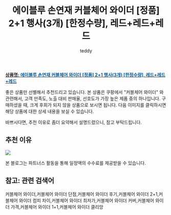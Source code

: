 ﻿---
layout: post
title:  "에이블루 손연재 커블체어 와이더 [정품] 2+1 행사(3개) [한정수량], 레드+레드+레드"
author: teddy
categories: [ 가구/인테리어 ]
tags: [커블체어 와이더,커블체어 와이더 단점,커블체어 와이더 후기,커블체어 와이더 2+1,커블체어 와이더 컴피 차이,커블체어 와이더 최저가,커블체어 와이더 커버,커블체어 와이더 가격,커블체어 와이더 1+1,커블체어 와이더 클리앙]
image: https://static.coupangcdn.com/image/vendor_inventory/b308/6824102d5b27a932ff3ca438216e52ecd41962e729c946ba781fadf97143.png 
description: "쿠팡에서 커블체어 와이더 관련 상품으로 가장 고객 선호도가 높은 제품 중 하나입니다."
---

<a href="https://link.coupang.com/re/AFFSDP?lptag=AF7868842&pageKey=4586555910&itemId=5631328684&vendorItemId=73519361541&traceid=V0-153-17129741195edbf4"><b>상품명: <font color='#01579B'>에이블루 손연재 커블체어 와이더 [정품] 2+1 행사(3개) [한정수량], 레드+레드+레드</font></b></a>

좋은 상품만 선별해서 추천드리고 있습니다.
본 상품은 쿠팡에서 "커블체어 와이더" 와 관련해서, 고객 만족도, 노출 대비 판매율, 선호도가 가장 높은 제품 중의 하나입니다.
구매하셨을 때, 크게 후회가 되지 않을 상품으로 보시면 됩니다. 
다음 이미지를 클릭하시면 해당 상품에 대한 상세 내용을 보실 수 있습니다.

바쁘시다면, 추천 이유로 좀더 요약해서 설명드렸으니, 참고 부탁드립니다.

## 추천 이유 

<a href="https://link.coupang.com/re/AFFSDP?lptag=AF7868842&pageKey=4586555910&itemId=5631328684&vendorItemId=73519361541&traceid=V0-153-17129741195edbf4"><img src="https://thumbnail10.coupangcdn.com/thumbnails/remote/q89/image/vendor_inventory/e160/6e29e2d8a973374265a4612ebc81251c27a162b07b2493c7308b95117621.png"></a> 

본 블로그는 파트너스 활동을 통해 일정액의 수수료를 제공받을 수 있습니다.

## 참고: 관련 검색어    
커블체어 와이더,커블체어 와이더 단점,커블체어 와이더 후기,커블체어 와이더 2+1,커블체어 와이더 컴피 차이,커블체어 와이더 최저가,커블체어 와이더 커버,커블체어 와이더 가격,커블체어 와이더 1+1,커블체어 와이더 클리앙